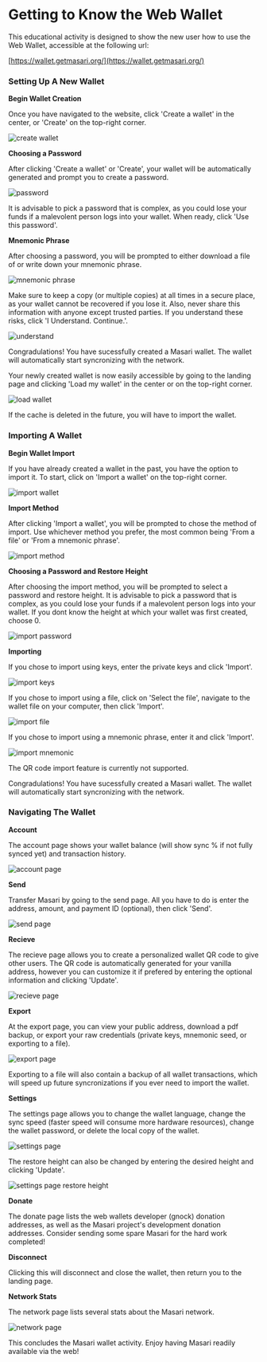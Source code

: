# Getting to Know the Web Wallet

This educational activity is designed to show the new user how to use the Web Wallet, accessible at the following url:

[https://wallet.getmasari.org/](https://wallet.getmasari.org/)

### Setting Up A New Wallet

**Begin Wallet Creation**

Once you have navigated to the website, click 'Create a wallet' in the center, or 'Create' on the top-right corner.

![create wallet](https://raw.githubusercontent.com/JeuTheIdit/Masari-Marketing/master/Tutorials/Web-Wallet/Images/create%20wallet.PNG)

**Choosing a Password**

After clicking 'Create a wallet' or 'Create', your wallet will be automatically generated and prompt you to create a password.

![password](https://raw.githubusercontent.com/JeuTheIdit/Masari-Marketing/master/Tutorials/Web-Wallet/Images/password.PNG)

It is advisable to pick a password that is complex, as you could lose your funds if a malevolent person logs into your wallet. When ready, click 'Use this password'.

**Mnemonic Phrase**

After choosing a password, you will be prompted to either download a file of or write down your mnemonic phrase.

![mnemonic phrase](https://raw.githubusercontent.com/JeuTheIdit/Masari-Marketing/master/Tutorials/Web-Wallet/Images/mnemonic%20seed.PNG)

Make sure to keep a copy (or multiple copies) at all times in a secure place, as your wallet cannot be recovered if you lose it. Also, never share this information with anyone except trusted parties. If you understand these risks, click 'I Understand. Continue.'.

![understand](https://raw.githubusercontent.com/JeuTheIdit/Masari-Marketing/master/Tutorials/Web-Wallet/Images/understand.PNG)

Congradulations! You have sucessfully created a Masari wallet. The wallet will automatically start syncronizing with the network.

Your newly created wallet is now easily accessible by going to the landing page and clicking 'Load my wallet' in the center or on the top-right corner. 

![load wallet](https://raw.githubusercontent.com/JeuTheIdit/Masari-Marketing/master/Tutorials/Web-Wallet/Images/load%20wallet.PNG)

If the cache is deleted in the future, you will have to import the wallet.

### Importing A Wallet

**Begin Wallet Import**

If you have already created a wallet in the past, you have the option to import it. To start, click on 'Import a wallet' on the top-right corner.

![import wallet](https://raw.githubusercontent.com/JeuTheIdit/Masari-Marketing/master/Tutorials/Web-Wallet/Images/import%20wallet.PNG)

**Import Method**

After clicking 'Import a wallet', you will be prompted to chose the method of import. Use whichever method you prefer, the most common being 'From a file' or 'From a mnemonic phrase'.

![import method](https://raw.githubusercontent.com/JeuTheIdit/Masari-Marketing/master/Tutorials/Web-Wallet/Images/import%20method.PNG)

**Choosing a Password and Restore Height**

After choosing the import method, you will be prompted to select a password and restore height. It is advisable to pick a password that is complex, as you could lose your funds if a malevolent person logs into your wallet. If you dont know the height at which your wallet was first created, choose 0.

![import password](https://raw.githubusercontent.com/JeuTheIdit/Masari-Marketing/master/Tutorials/Web-Wallet/Images/import%20password.PNG)

**Importing**

If you chose to import using keys, enter the private keys and click 'Import'.

![import keys](https://raw.githubusercontent.com/JeuTheIdit/Masari-Marketing/master/Tutorials/Web-Wallet/Images/import%20keys.PNG)

If you chose to import using a file, click on 'Select the file', navigate to the wallet file on your computer, then click 'Import'.

![import file](https://raw.githubusercontent.com/JeuTheIdit/Masari-Marketing/master/Tutorials/Web-Wallet/Images/import%20file.PNG)

If you chose to import using a mnemonic phrase, enter it and click 'Import'.

![import mnemonic](https://raw.githubusercontent.com/JeuTheIdit/Masari-Marketing/master/Tutorials/Web-Wallet/Images/import%20mnemonic%20phrase.PNG)

The QR code import feature is currently not supported.

Congradulations! You have sucessfully created a Masari wallet. The wallet will automatically start syncronizing with the network.

### Navigating The Wallet

**Account**

The account page shows your wallet balance (will show sync % if not fully synced yet) and transaction history.

![account page](https://raw.githubusercontent.com/JeuTheIdit/Masari-Marketing/master/Tutorials/Web-Wallet/Images/account%20page.PNG)

**Send**

Transfer Masari by going to the send page. All you have to do is enter the address, amount, and payment ID (optional), then click 'Send'.

![send page](https://raw.githubusercontent.com/JeuTheIdit/Masari-Marketing/master/Tutorials/Web-Wallet/Images/send%20page.PNG)

**Recieve**

The recieve page allows you to create a personalized wallet QR code to give other users. The QR code is automatically generated for your vanilla address, however you can customize it if prefered by entering the optional information and clicking 'Update'.

![recieve page](https://raw.githubusercontent.com/JeuTheIdit/Masari-Marketing/master/Tutorials/Web-Wallet/Images/recieve%20page.PNG)

**Export**

At the export page, you can view your public address, download a pdf backup, or export your raw credentials (private keys, mnemonic seed, or exporting to a file).

![export page](https://raw.githubusercontent.com/JeuTheIdit/Masari-Marketing/master/Tutorials/Web-Wallet/Images/export%20page.PNG)

Exporting to a file will also contain a backup of all wallet transactions, which will speed up future syncronizations if you ever need to import the wallet.

**Settings**

The settings page allows you to change the wallet language, change the sync speed (faster speed will consume more hardware resources), change the wallet password, or delete the local copy of the wallet.

![settings page](https://raw.githubusercontent.com/JeuTheIdit/Masari-Marketing/master/Tutorials/Web-Wallet/Images/settings%20page.PNG)

The restore height can also be changed by entering the desired height and clicking 'Update'.

![settings page restore height](https://raw.githubusercontent.com/JeuTheIdit/Masari-Marketing/master/Tutorials/Web-Wallet/Images/settings%20page%20restore%20height.PNG)

**Donate**

The donate page lists the web wallets developer (gnock) donation addresses, as well as the Masari project's development donation addresses. Consider sending some spare Masari for the hard work completed!

**Disconnect**

Clicking this will disconnect and close the wallet, then return you to the landing page.

**Network Stats**

The network page lists several stats about the Masari network.

![network page](https://raw.githubusercontent.com/JeuTheIdit/Masari-Marketing/master/Tutorials/Web-Wallet/Images/network%20stats%20page.PNG)

This concludes the Masari wallet activity. Enjoy having Masari readily available via the web!
